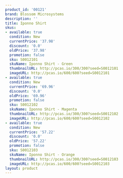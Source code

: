 ```yaml
---
product_id: '00121'
brand: Blossom Microsystems
description: ''
title: Iponno Shirt
skus:
- available: true
  condition: New
  currentPrice: '37.98'
  discount: '0.0'
  oldPrice: '37.98'
  promotion: false
  sku: S0012101
  skuName: Iponno Shirt - Green
  thumbnailURL: http://pcas.io/300/300?seed=S0012101
  imageURL: http://pcas.io/600/600?seed=S0012101
- available: true
  condition: New
  currentPrice: '69.96'
  discount: '0.0'
  oldPrice: '69.96'
  promotion: false
  sku: S0012102
  skuName: Iponno Shirt - Magenta
  thumbnailURL: http://pcas.io/300/300?seed=S0012102
  imageURL: http://pcas.io/600/600?seed=S0012102
- available: true
  condition: New
  currentPrice: '57.22'
  discount: '0.0'
  oldPrice: '57.22'
  promotion: false
  sku: S0012103
  skuName: Iponno Shirt - Orange
  thumbnailURL: http://pcas.io/300/300?seed=S0012103
  imageURL: http://pcas.io/600/600?seed=S0012103
layout: product
---
```

